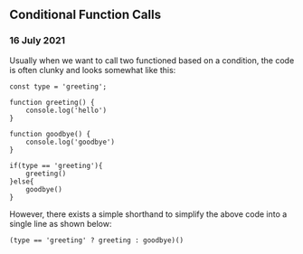 ## Conditional Function Calls

### 16 July 2021

Usually when we want to call two functioned based on a condition, the code is often clunky and looks somewhat like this:

```
const type = 'greeting';

function greeting() {
    console.log('hello')
}

function goodbye() {
    console.log('goodbye')
}

if(type == 'greeting'){
    greeting()
}else{
    goodbye()
}
```

However, there exists a simple shorthand to simplify the above code into a single line as shown below:

```
(type == 'greeting' ? greeting : goodbye)()
```
